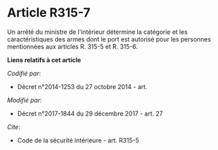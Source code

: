 # Article R315-7

Un arrêté du ministre de l'intérieur détermine la catégorie et les caractéristiques des armes dont le port est autorisé pour
les personnes mentionnées aux articles R. 315-5 et R. 315-6.

**Liens relatifs à cet article**

_Codifié par_:

  - Décret n°2014-1253 du 27 octobre 2014 - art.

_Modifié par_:

  - Décret n°2017-1844 du 29 décembre 2017 - art. 27

_Cite_:

  - Code de la sécurité intérieure - art. R315-5
